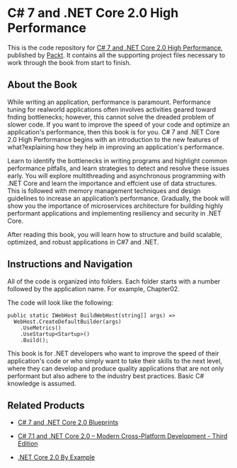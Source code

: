 # C# 7 and .NET Core 2.0 High Performance
This is the code repository for [C# 7 and .NET Core 2.0 High Performance](https://www.packtpub.com/application-development/c-7-and-net-core-20-high-performance?utm_source=github&utm_medium=repository&utm_campaign=9781788470049), published by [Packt](https://www.packtpub.com/?utm_source=github). It contains all the supporting project files necessary to work through the book from start to finish.
## About the Book
While writing an application, performance is paramount. Performance tuning for realworld applications often involves activities geared toward fnding bottlenecks; however, this cannot solve the dreaded problem of slower code. If you want to improve the speed of your code and optimize an application's performance, then this book is for you. C# 7 and .NET Core 2.0 High Performance begins with an introduction to the new features of what?explaining how they help in improving an application's performance. 

Learn to identify the bottlenecks in writing programs and highlight common performance pitfalls, and learn strategies to detect and resolve these issues early. You will explore multithreading and asynchronous programming with .NET Core and learn the importance and effcient use of data structures. This is followed with memory management techniques and design guidelines to increase an application’s performance. Gradually, the book will show you the importance of microservices architecture for building highly performant applications and implementing resiliency and security in .NET Core. 

After reading this book, you will learn how to structure and build scalable, optimized, and robust applications in C#7 and .NET.

## Instructions and Navigation
All of the code is organized into folders. Each folder starts with a number followed by the application name. For example, Chapter02.


The code will look like the following:
```
public static IWebHost BuildWebHost(string[] args) => 
  WebHost.CreateDefaultBuilder(args) 
    .UseMetrics() 
    .UseStartup<Startup>() 
    .Build(); 
```

This book is for .NET developers who want to improve the speed of their application's code or who simply want to take their skills to the next level, where they can develop and produce quality applications that are not only performant but also adhere to the industry best practices. Basic C# knowledge is assumed.

## Related Products
* [C# 7 and .NET Core 2.0 Blueprints](https://www.packtpub.com/application-development/c-7-and-net-core-20-blueprints?utm_source=github&utm_medium=repository&utm_campaign=9781788396196)

* [C# 7.1 and .NET Core 2.0 – Modern Cross-Platform Development - Third Edition](https://www.packtpub.com/application-development/c-71-and-net-core-20-%E2%80%93-modern-cross-platform-development-third-edition?utm_source=github&utm_medium=repository&utm_campaign=9781788398077)

* [.NET Core 2.0 By Example](https://www.packtpub.com/application-development/net-core-20-example?utm_source=github&utm_medium=repository&utm_campaign=9781788395090)

